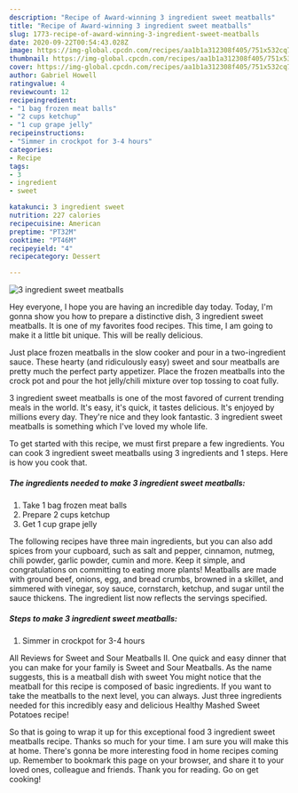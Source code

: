 ```yaml
---
description: "Recipe of Award-winning 3 ingredient sweet meatballs"
title: "Recipe of Award-winning 3 ingredient sweet meatballs"
slug: 1773-recipe-of-award-winning-3-ingredient-sweet-meatballs
date: 2020-09-22T00:54:43.028Z
image: https://img-global.cpcdn.com/recipes/aa1b1a312308f405/751x532cq70/3-ingredient-sweet-meatballs-recipe-main-photo.jpg
thumbnail: https://img-global.cpcdn.com/recipes/aa1b1a312308f405/751x532cq70/3-ingredient-sweet-meatballs-recipe-main-photo.jpg
cover: https://img-global.cpcdn.com/recipes/aa1b1a312308f405/751x532cq70/3-ingredient-sweet-meatballs-recipe-main-photo.jpg
author: Gabriel Howell
ratingvalue: 4
reviewcount: 12
recipeingredient:
- "1 bag frozen meat balls"
- "2 cups ketchup"
- "1 cup grape jelly"
recipeinstructions:
- "Simmer in crockpot for 3-4 hours"
categories:
- Recipe
tags:
- 3
- ingredient
- sweet

katakunci: 3 ingredient sweet 
nutrition: 227 calories
recipecuisine: American
preptime: "PT32M"
cooktime: "PT46M"
recipeyield: "4"
recipecategory: Dessert

---
```



![3 ingredient sweet meatballs](https://img-global.cpcdn.com/recipes/aa1b1a312308f405/751x532cq70/3-ingredient-sweet-meatballs-recipe-main-photo.jpg)

Hey everyone, I hope you are having an incredible day today. Today, I'm gonna show you how to prepare a distinctive dish, 3 ingredient sweet meatballs. It is one of my favorites food recipes. This time, I am going to make it a little bit unique. This will be really delicious.

Just place frozen meatballs in the slow cooker and pour in a two-ingredient sauce. These hearty (and ridiculously easy) sweet and sour meatballs are pretty much the perfect party appetizer. Place the frozen meatballs into the crock pot and pour the hot jelly/chili mixture over top tossing to coat fully.

3 ingredient sweet meatballs is one of the most favored of current trending meals in the world. It's easy, it's quick, it tastes delicious. It's enjoyed by millions every day. They're nice and they look fantastic. 3 ingredient sweet meatballs is something which I've loved my whole life.


To get started with this recipe, we must first prepare a few ingredients. You can cook 3 ingredient sweet meatballs using 3 ingredients and 1 steps. Here is how you cook that.

<!--inarticleads1-->

##### The ingredients needed to make 3 ingredient sweet meatballs:

1. Take 1 bag frozen meat balls
1. Prepare 2 cups ketchup
1. Get 1 cup grape jelly


The following recipes have three main ingredients, but you can also add spices from your cupboard, such as salt and pepper, cinnamon, nutmeg, chili powder, garlic powder, cumin and more. Keep it simple, and congratulations on committing to eating more plants! Meatballs are made with ground beef, onions, egg, and bread crumbs, browned in a skillet, and simmered with vinegar, soy sauce, cornstarch, ketchup, and sugar until the sauce thickens. The ingredient list now reflects the servings specified. 

<!--inarticleads2-->

##### Steps to make 3 ingredient sweet meatballs:

1. Simmer in crockpot for 3-4 hours


All Reviews for Sweet and Sour Meatballs II. One quick and easy dinner that you can make for your family is Sweet and Sour Meatballs. As the name suggests, this is a meatball dish with sweet You might notice that the meatball for this recipe is composed of basic ingredients. If you want to take the meatballs to the next level, you can always. Just three ingredients needed for this incredibly easy and delicious Healthy Mashed Sweet Potatoes recipe! 

So that is going to wrap it up for this exceptional food 3 ingredient sweet meatballs recipe. Thanks so much for your time. I am sure you will make this at home. There's gonna be more interesting food in home recipes coming up. Remember to bookmark this page on your browser, and share it to your loved ones, colleague and friends. Thank you for reading. Go on get cooking!
